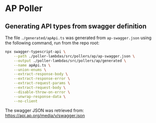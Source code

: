 # AP Poller

## Generating API types from swagger definition

The file `./generated/apApi.ts` was generated from `ap-swagger.json` using the following command, run from the repo root:

```sh
npx swagger-typescript-api \
    --path ./poller-lambdas/src/pollers/ap/ap-swagger.json \
    --output ./poller-lambdas/src/pollers/ap/generated \
    --name apApi.ts \
    --union-enums \
    --extract-response-body \
    --extract-response-error \
    --extract-request-params \
    --extract-request-body \
    --disable-throw-on-error \
    --unwrap-response-data \
    --no-client
```

The swagger JSON was retrieved from: https://api.ap.org/media/v/swagger.json

